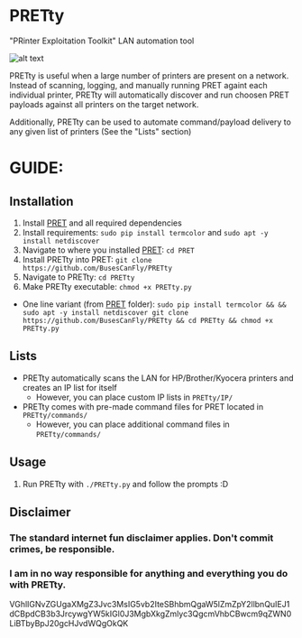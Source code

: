 # PRETty
"PRinter Exploitation Toolkit" LAN automation tool

![alt text](https://github.com/BusesCanFly/PRETty/blob/master/screenshot.png "Who doesn't love ASCII art?")

PRETty is useful when a large number of printers are present on a network. Instead of scanning, logging, and manually running PRET againt each individual printer, PRETty will automatically discover and run choosen PRET payloads against all printers on the target network.

Additionally, PRETty can be used to automate command/payload delivery to any given list of printers (See the "Lists" section)

# GUIDE:

## Installation
1. Install [PRET](https://github.com/RUB-NDS/PRET) and all required dependencies
2. Install requirements: `sudo pip install termcolor` and `sudo apt -y install netdiscover`
3. Navigate to where you installed [PRET](https://github.com/RUB-NDS/PRET): `cd PRET`
4. Install PRETty into PRET: `git clone https://github.com/BusesCanFly/PRETty`
5. Navigate to PRETty: `cd PRETty`
6. Make PRETty executable: `chmod +x PRETty.py`
* One line variant (from [PRET](https://github.com/RUB-NDS/PRET) folder): `sudo pip install termcolor && && sudo apt -y install netdiscover git clone https://github.com/BusesCanFly/PRETty && cd PRETty && chmod +x PRETty.py`

## Lists
* PRETty automatically scans the LAN for HP/Brother/Kyocera printers and creates an IP list for itself
	* However, you can place custom IP lists in `PRETty/IP/`
* PRETty comes with pre-made command files for PRET located in `PRETty/commands/`
	* However, you can place additional command files in `PRETty/commands/`
	
## Usage
1. Run PRETty with `./PRETty.py` and follow the prompts :D

## Disclaimer
### The standard internet fun disclaimer applies. Don't commit crimes, be responsible. 
### I am in no way responsible for anything and everything you do with PRETty.


VGhlIGNvZGUgaXMgZ3Jvc3MsIG5vb2IteSBhbmQgaW5lZmZpY2llbnQuIEJ1dCBpdCB3b3JrcywgYW5kIGl0J3MgbXkgZmlyc3QgcmVhbCBwcm9qZWN0LiBTbyBpJ20gcHJvdWQgOkQK
